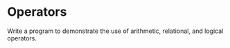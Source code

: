 # Operators
Write a program to demonstrate the use of arithmetic, relational, and logical operators.
